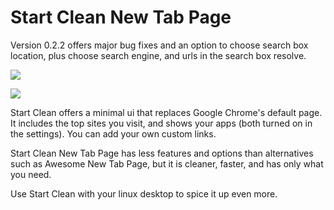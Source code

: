 # Start Clean New Tab Page

Version 0.2.2 offers major bug fixes and an option to choose search box location, plus choose search engine, and urls in the search box resolve.

![](http://i.imgur.com/PnM9k1S.png)

![](http://i.imgur.com/bHBfXLk.png)

Start Clean offers a minimal ui that replaces Google Chrome's default page.
It includes the top sites you visit, and shows your apps (both turned on in the settings). You can add your own custom links.

Start Clean New Tab Page has less features and options than alternatives such as Awesome New Tab Page, but it is cleaner, faster, and has only what you need.

Use Start Clean with your linux desktop to spice it up even more.
